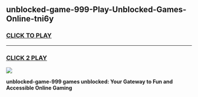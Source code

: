 
## unblocked-game-999-Play-Unblocked-Games-Online-tni6y
<h3>
<a href="https://premium76.site?title=unblocked-game-999&ref=25A">CLICK TO PLAY</a></h3>
<hr>

<h3>
<a href="https://premium76.site?title=unblocked-game-999&ref=25A">CLICK 2 PLAY</a>
  
</h3>

<a href="https://premium76.site?title=unblocked-game-999&ref=25A"><img src="https://clearcache.store/games.png"></a>


**unblocked-game-999 games unblocked: Your Gateway to Fun and Accessible Online Gaming**
